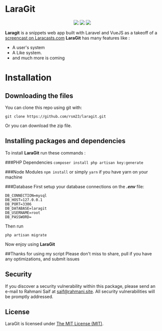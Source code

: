 LaraGit
===============
<p align="center">
<a href="https://github.com/rsm23/laragit/issues"><img src="https://img.shields.io/github/issues/rsm23/laragit.svg"></a>
<a href="https://twitter.com/intent/tweet?text=Wow:&url=%5Bobject%20Object%5Dw"><img src="https://img.shields.io/twitter/url/https/github.com/rsm23/laragit.svg?style=social&style=flat-square"></a>
<a href="https://raw.githubusercontent.com/rsm23/laragit/master/LICENSE"><img src="https://img.shields.io/badge/license-MIT-blue.svg"></a>
</p>

**Laragit** is a snippets web app built with Laravel and VueJS as a takeoff of a [screencast on Laracasts.com](https://laracasts.com/series/how-do-i/episodes/13)
**LaraGit** has many features like : 
* A user's system
* A Like system.
* and much more is coming


# Installation
## Downloading the files
You can clone this repo using git with:

`git clone https://github.com/rsm23/laragit.git`

Or you can download the zip file.

## Installing packages and dependencies
To install **LaraGit** run these commands :

###PHP Dependencies
`composer install
php artisan key:generate`

###Node Modules
`npm install` or simply `yarn` if you have yarn on your machine

###Database
First setup your database connections on the _**.env**_ file:

    DB_CONNECTION=mysql
    DB_HOST=127.0.0.1
    DB_PORT=3306
    DB_DATABASE=laragit
    DB_USERNAME=root
    DB_PASSWORD=
    
Then run

`php artisan migrate`


Now enjoy using **LaraGit**

##Thanks for using my script
Please don't miss to share, pull if you have any optimizations, and submit issues

## Security

If you discover a security vulnerability within this package, please send an e-mail to Rahmani Saif at saif@rahmani.site. All security vulnerabilities will be promptly addressed.


## License

LaraGit is licensed under [The MIT License (MIT)](LICENSE).
